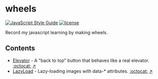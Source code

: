 # wheels

[![JavaScript Style Guide](https://img.shields.io/badge/code_style-standard-brightgreen.svg)](https://standardjs.com)
[![license](https://img.shields.io/github/license/ZYSzys/zys-wheels.svg)](https://github.com/ZYSzys/zys-wheels/blob/master/LICENSE)

Record my javascript learning by making wheels.

## Contents

- [Elevator](elevator) - A "back to top" button that behaves like a real elevator.  [:octocat:](https://github.com/tholman/elevator.js) [:arrow_upper_right:](http://zyszys.top/zys-wheels/elevator/)
- [LazyLoad](lazy-load) - Lazy-loading images with data-* attributes.  [:octocat:](https://github.com/toddmotto/echo) [:arrow_upper_right:](http://zyszys.top/zys-wheels/lazy-load/)